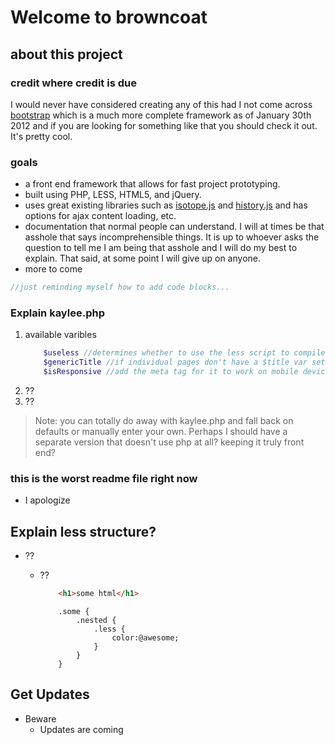 Welcome to browncoat
==================


## about this project

### credit where credit is due

I would never have considered creating any of this had I not come across [bootstrap](http://twitter.github.com/bootstrap/index.html) which is a much more complete framework as of January 30th 2012 and if you are looking for something like that you should check it out. It's pretty cool.

### goals

- a front end framework that allows for fast project prototyping.
- built using PHP, LESS, HTML5, and jQuery. 
- uses great existing libraries such as [isotope.js](http://isotope.metafizzy.co/) and [history.js]( https://github.com/balupton/History.js/) and has options for ajax content loading, etc.
- documentation that normal people can understand. I will at times be that asshole that says incomprehensible things. It is up to whoever asks the question to tell me I am being that asshole and I will do my best to explain. That said, at some point I will give up on anyone.
- more to come


``` javascript
//just reminding myself how to add code blocks...
```


### Explain kaylee.php

1. available varibles
	``` PHP
		$useless //determines whether to use the less script to compile server side or use an already compiled css file
		$genericTitle //if individual pages don't have a $title var set use this title other wise browncoat decides the title
		$isResponsive //add the meta tag for it to work on mobile devices...and possibly do other stuff that I haven't decided yet
	```
1. ??
1. ??

> Note: you can totally do away with kaylee.php and fall back on defaults or manually enter your own. Perhaps I should have a separate version that doesn't use php at all? keeping it truly front end?




### this is the worst readme file right now

- I apologize


## Explain less structure?


- ??

	- ??

		``` html
			<h1>some html</h1>
		```
		``` less
			.some {
				.nested {
					.less {
						color:@awesome;
					}
				}
			}
		```


## Get Updates

- Beware
	- Updates are coming


